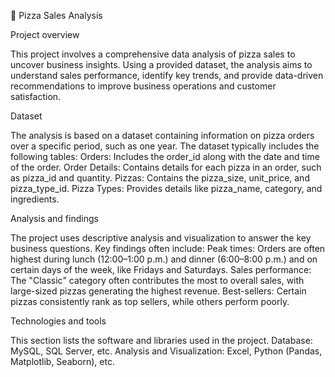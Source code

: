🍕 Pizza Sales Analysis

Project overview

This project involves a comprehensive data analysis of pizza sales to uncover business insights. Using a provided dataset, the analysis aims to understand sales performance, identify key trends, and provide data-driven recommendations to improve business operations and customer satisfaction.

Dataset

The analysis is based on a dataset containing information on pizza orders over a specific period, such as one year. The dataset typically includes the following tables:
Orders: Includes the order_id along with the date and time of the order.
Order Details: Contains details for each pizza in an order, such as pizza_id and quantity.
Pizzas: Contains the pizza_size, unit_price, and pizza_type_id.
Pizza Types: Provides details like pizza_name, category, and ingredients.

Analysis and findings

The project uses descriptive analysis and visualization to answer the key business questions. Key findings often include:
Peak times: Orders are often highest during lunch (12:00–1:00 p.m.) and dinner (6:00–8:00 p.m.) and on certain days of the week, like Fridays and Saturdays.
Sales performance: The "Classic" category often contributes the most to overall sales, with large-sized pizzas generating the highest revenue.
Best-sellers: Certain pizzas consistently rank as top sellers, while others perform poorly.

Technologies and tools

This section lists the software and libraries used in the project.
Database: MySQL, SQL Server, etc.
Analysis and Visualization: Excel, Python (Pandas, Matplotlib, Seaborn), etc.
